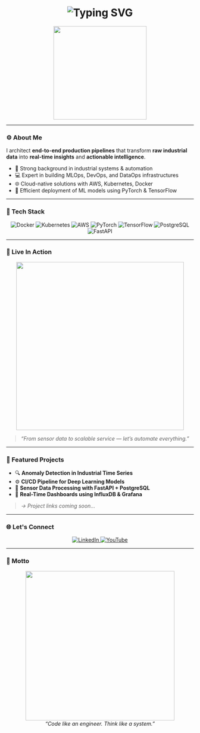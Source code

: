 <h1 align="center">
  <img src="https://readme-typing-svg.herokuapp.com?font=Fira+Code&size=28&pause=1000&color=00BFFF&width=435&lines=Hi+%F0%9F%91%8B%2C+I'm+Han!;DataOps+%7C+MLOps+%7C+DevOps+Engineer;Production+First+Mindset+%E2%9A%99%EF%B8%8F" alt="Typing SVG" />
</h1>

<p align="center">
  <img src="https://media.giphy.com/media/3o7aD2saalBwwftBIY/giphy.gif" width="250"/>
</p>

---

### ⚙️ About Me

I architect **end-to-end production pipelines** that transform **raw industrial data** into **real-time insights** and **actionable intelligence**.

- 🧠 Strong background in industrial systems & automation  
- 💻 Expert in building MLOps, DevOps, and DataOps infrastructures  
- 🌐 Cloud-native solutions with AWS, Kubernetes, Docker  
- 🧪 Efficient deployment of ML models using PyTorch & TensorFlow  

---

### 🧰 Tech Stack

<p align="center">
  <img src="https://img.icons8.com/color/48/000000/docker.png" alt="Docker"/>
  <img src="https://img.icons8.com/color/48/000000/kubernetes.png" alt="Kubernetes"/>
  <img src="https://img.icons8.com/color/48/000000/amazon-web-services.png" alt="AWS"/>
  <img src="https://img.icons8.com/color/48/000000/pytorch.png" alt="PyTorch"/>
  <img src="https://img.icons8.com/color/48/000000/tensorflow.png" alt="TensorFlow"/>
  <img src="https://img.icons8.com/color/48/000000/postgresql.png" alt="PostgreSQL"/>
  <img src="https://img.icons8.com/color/48/000000/fastapi.png" alt="FastAPI"/>
</p>

---

### 🚀 Live In Action

<p align="center">
  <img src="https://media.giphy.com/media/26tn33aiTi1jkl6H6/giphy.gif" width="450"/>
</p>

> *“From sensor data to scalable service — let’s automate everything.”*

---

### 📂 Featured Projects

- 🔍 **Anomaly Detection in Industrial Time Series**  
- ⚙️ **CI/CD Pipeline for Deep Learning Models**  
- 🧪 **Sensor Data Processing with FastAPI + PostgreSQL**  
- 📡 **Real-Time Dashboards using InfluxDB & Grafana**

> _→ Project links coming soon..._

---

### 🌐 Let's Connect

<p align="center">
  <a href="https://www.linkedin.com/in/hannoguz/" target="_blank">
    <img src="https://img.icons8.com/color/48/000000/linkedin.png" alt="LinkedIn"/>
  </a>
  <a href="https://www.youtube.com/@oguzhankuser" target="_blank">
    <img src="https://img.icons8.com/color/48/000000/youtube-play.png" alt="YouTube"/>
  </a>
</p>

---

### 🎯 Motto

<p align="center">
  <img src="https://media.giphy.com/media/qgQUggAC3Pfv687qPC/giphy.gif" width="400" />
  <br/>
  <em>“Code like an engineer. Think like a system.”</em>
</p>
